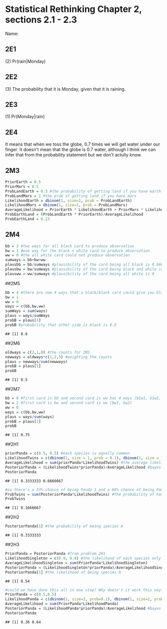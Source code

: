# Statistical Rethinking Chapter 2, sections 2.1 - 2.3

Name:

## 2E1
(2) Pr(rain|Monday)

## 2E2
(3) The probability that it is Monday, given that it is raining.


## 2E3
(1) Pr(Monday|rain)

## 2E4
It means that when we toss the globe, 0.7 times we will get water under our finger. It doesn't mean that the globe is 0.7 water, although I think we can infer that from the probability statement but we don't actully know.


## 2M3



```r
PriorEarth = 0.5
PriorMars = 0.5
ProbLandEarth = 0.3 #the probability of getting land if you have earth
ProbLandMars = 1 #the prob of getting land if you have mars
LikelihoodEarth = dbinom(1, size=1, prob = ProbLandEarth)
LikelihoodMars = dbinom(1, size=1, prob = ProbLandMars)
AverageLikelihood = PriorEarth * LikelihoodEarth + PriorMars * LikelihoodMars
ProbEarthLand = (ProbLandEarth * PriorEarth)/AverageLikelihood
ProbEarthLand = 0.23
```


## 2M4

```r
bb = 2 #two ways for all black card to produce observation
bw = 1 #one way for the black + white card to produce observation
ww = 0 #the all white card could not produce observation
sumways = bb+bw+ww
plausbb = bb/sumways #plausibility of the card being all black is 0.666
plausbw = bw/sumways #plausibility of the card being black and while is 0.3333
plausww = ww/sumways #plausibility of the card being all white is 0
```


##2M5

```r
bb = 4 #there are now 4 ways that a black/black card could give you black side (each side of each card counts as one way)
bw = 1
ww = 0 
ways = c(bb,bw,ww)
sumWays = sum(ways)
plaus = ways/sumWays
probB = plaus[1] 
probB #probability that other side is black is 0.8
```

```
## [1] 0.8
```


##2M6

```r
oldways = c(2,1,0) #the counts for 2M3
newways = oldways*c(1,2,3) #weighting the counts
plaus = newways/sum(newways)
probB = plaus[1]
probB
```

```
## [1] 0.5
```

##2M7

```r
bb = 6 #first card is bb and second card is ww has 4 ways (b1w1, b1w2, b2w1, b2w2) + second card is bw gives 2 ways (b1w, b2w)
bw = 2 #first card is bw and second card is ww (bw1, bw2)
ww = 0
ways = c(bb,bw,ww)
plaus = ways/sum(ways)
probB = plaus[1]
probB
```

```
## [1] 0.75
```

##2H1

```r
priorPanda = c(0.5, 0.5) #each species is equally common
LikelihoodTwins = c(dbinom(1, size = 1, prob = 0.1), dbinom(1, size = 1, prob = 0.2)) #the likelihoods of each panda species having twins
AverageLikelihood = sum(priorPanda*LikelihoodTwins) #the average likelihood of having twins given an equal chance of being each species
PosteriorPanda = (LikelihoodTwins*priorPanda)/AverageLikelihood #bayes theorem
PosteriorPanda 
```

```
## [1] 0.3333333 0.6666667
```

```r
#so there's a 33% chance of being Panda 1 and a 66% chance of being Panda 2
ProbTwins = sum(PosteriorPanda*LikelihoodTwins) #The probability of having twins is just the probability of being each species * the probability of that species having twins
ProbTwins
```

```
## [1] 0.1666667
```

##2H2

```r
PosteriorPanda[1] #the probability of being species A
```

```
## [1] 0.3333333
```


##2H3

```r
PriorPanda = PosteriorPanda #from problem 2H1
LikelihoodSingleton = c(0.9, 0.8) #the likelihood of each species only giving birth to one
AverageLikelihoodSingleton = sum(PriorPanda*LikelihoodSingleton)
PosteriorPanda = (LikelihoodSingleton*priorPanda)/AverageLikelihoodSingleton
PosteriorPanda[1] #the likelihood of being species A
```

```
## [1] 0.54
```

```r
#could we have done this all in one step? Why doesn't it work this way?
PriorPanda = c(0.5,0.5)
LikelihoodPanda = c(dbinom(1, size=2, prob=0.1), dbinom(1, size=2, prob=0.2))
AverageLikelihood = sum(PriorPanda*LikelihoodPanda)
PosteriorPanda = (LikelihoodPanda*priorPanda)/AverageLikelihood #bayes theorem
PosteriorPanda 
```

```
## [1] 0.36 0.64
```



